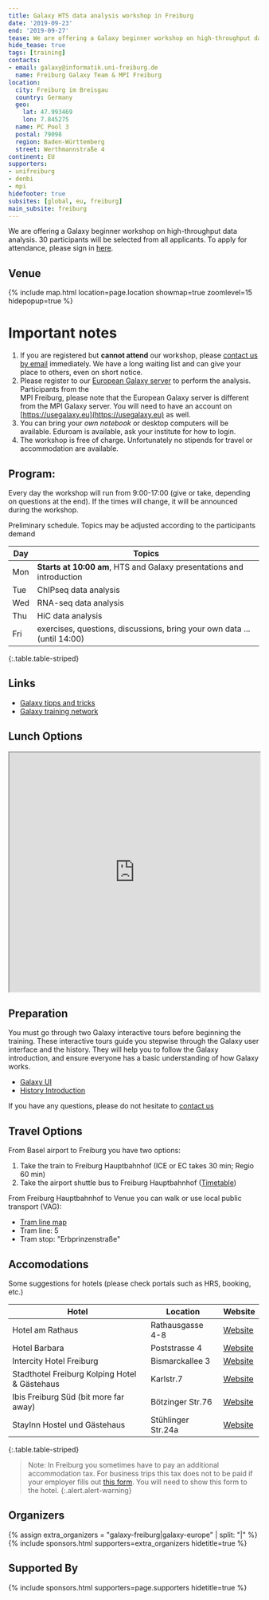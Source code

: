 ```yaml
---
title: Galaxy HTS data analysis workshop in Freiburg
date: '2019-09-23'
end: '2019-09-27'
tease: We are offering a Galaxy beginner workshop on high-throughput data analysis.
hide_tease: true
tags: [training]
contacts:
- email: galaxy@informatik.uni-freiburg.de
  name: Freiburg Galaxy Team & MPI Freiburg
location:
  city: Freiburg im Breisgau
  country: Germany
  geo:
    lat: 47.993469
    lon: 7.845275
  name: PC Pool 3
  postal: 79098
  region: Baden-Württemberg
  street: Werthmannstraße 4
continent: EU
supporters:
- unifreiburg
- denbi
- mpi
hidefooter: true
subsites: [global, eu, freiburg]
main_subsite: freiburg
---
```


We are offering a Galaxy beginner workshop on high-throughput data analysis. 30 participants will be selected from all applicants. To apply for attendance, please sign in [here](https://forms.gle/tud5zQrUehNJFiwD8).

## Venue

{% include map.html location=page.location showmap=true zoomlevel=15 hidepopup=true %}


# Important notes

1. If you are registered but **cannot attend** our workshop, please [contact us
   by email](mailto:galaxy@informatik.uni-freiburg.de) immediately. We have a long waiting
   list and can give your place to others, even on short notice.
2. Please register to our [European Galaxy server](https://usegalaxy.eu) to perform the analysis. Participants from the     
   MPI Freiburg, please note that the European Galaxy server is different from the MPI Galaxy server. You will need to 
   have an account on [https://usegalaxy.eu](https://usegalaxy.eu) as well.
3. You can bring your *own notebook* or desktop computers will be available. Eduroam is available, ask your institute 
   for how to login.
4. The workshop is free of charge. Unfortunately no stipends for travel or accommodation are available.

## Program:

Every day the workshop will run from 9:00-17:00 (give or take, depending on questions at the end). If the times will change, it will be announced during the workshop.

Preliminary schedule. Topics may be adjusted according to the participants demand

| Day     | Topics   |
| ------- | -------- |
Mon     | **Starts at 10:00 am**,  HTS and Galaxy presentations and introduction
Tue     | ChIPseq data analysis
Wed     | RNA-seq data analysis
Thu     | HiC data analysis
Fri     | exercises, questions, discussions, bring your own data ... (until 14:00)
{:.table.table-striped}

## Links

* [Galaxy tipps and tricks](https://github.com/bgruening/galaxy-tricks)
* [Galaxy training network](http://training.galaxyproject.org)

## Lunch Options

<iframe src="https://www.google.com/maps/d/embed?mid=13xIYbHTYlxxu-oopBTsSJHqK42M8lO6C" width="100%" height="480"></iframe>

## Preparation

You must go through two Galaxy interactive tours before beginning the training.
These interactive tours guide you stepwise through the Galaxy user interface
and the history. They will help you to follow the Galaxy introduction, and
ensure everyone has a basic understanding of how Galaxy works.

- [Galaxy UI](https://usegalaxy.eu/tours/core.galaxy_ui)
- [History Introduction](https://usegalaxy.eu/tours/core.history)

If you have any questions, please do not hesitate to [contact us](mailto:galaxy@informatik.uni-freiburg.de)

## Travel Options

From Basel airport to Freiburg you have two options:

1. Take the train to Freiburg Hauptbahnhof (ICE or EC takes 30 min; Regio 60 min)
2. Take the airport shuttle bus to Freiburg Hauptbahnhof ([Timetable](https://www.freiburger-reisedienst.de/en/airportbus/timetable.php))

From Freiburg Hauptbahnhof to Venue you can walk or use local public transport (VAG):

- [Tram line map](http://www.vag-freiburg.de/fahrplan-linien/netzplaene/liniennetzplan.html)
- Tram line: 5
- Tram stop: "Erbprinzenstraße"

## Accomodations

Some suggestions for hotels (please check portals such as HRS, booking, etc.)

| Hotel                                         | Location           | Website   |
| --------------------------------------------- | ------------------ | --------- |
Hotel am Rathaus                              | Rathausgasse 4-8   | [Website](http://www.am-rathaus.de/)
Hotel Barbara                                 | Poststrasse 4      | [Website](http://www.hotel-barbara.de/)
Intercity Hotel Freiburg                      | Bismarckallee 3    | [Website](http://de.intercityhotel.com/Freiburg/InterCityHotel-Freiburg)
Stadthotel Freiburg Kolping Hotel & Gästehaus | Karlstr.7          | [Website](http://www.hotel-freiburg.de/)
Ibis Freiburg Süd (bit more far away)         | Bötzinger Str.76   | [Website](http://www.accorhotels.com/de/hotel-2656-ibis-budget-freiburg-sued/index.shtml)
StayInn Hostel und Gästehaus                  | Stühlinger Str.24a | [Website](http://www.stayinn-freiburg.de/hostel-und-gaestehaus/)
{:.table.table-striped}

<!-- TODO: map -->

> Note:
> In Freiburg you sometimes have to pay an additional accommodation tax. For business trips this tax does not
> to be paid if your employer fills out [this form](http://www.freiburg.de/servicebw/UebernachtungSt_Arbeitgeberbescheinigung.pdf). You will need to show this form to the hotel.
{:.alert.alert-warning}

## Organizers

{% assign extra_organizers =  "galaxy-freiburg|galaxy-europe" | split: "|"  %}
{% include sponsors.html supporters=extra_organizers hidetitle=true %}

## Supported By

{% include sponsors.html supporters=page.supporters hidetitle=true %}

